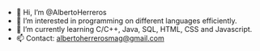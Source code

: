 - 👋 Hi, I’m @AlbertoHerreros
- 👀 I’m interested in programming on different languages efficiently.
- 🌱 I’m currently learning C/C++, Java, SQL, HTML, CSS and Javascript.
- 📫 Contact: albertoherrerosmag@gmail.com

<!---
AlbertoHerreros/AlbertoHerreros is a ✨ special ✨ repository because its `README.md` (this file) appears on your GitHub profile.
You can click the Preview link to take a look at your changes.
--->
